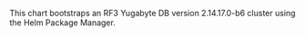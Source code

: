 This chart bootstraps an RF3 Yugabyte DB version 2.14.17.0-b6 cluster using the Helm Package Manager.

